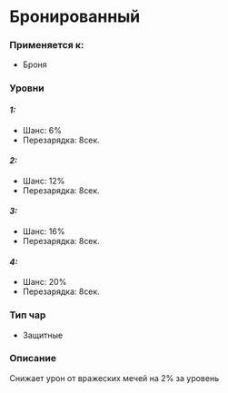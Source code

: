 # Бронированный

### Применяется к:

* Броня

### Уровни

#### _1:_&#x20;

* Шанс: 6%
* Перезарядка:  8сек.

#### _2:_

* Шанс: 12%
* Перезарядка:  8сек.&#x20;

#### _3:_&#x20;

* Шанс: 16%
* Перезарядка:  8сек.

#### _4:_

* Шанс: 20%
* Перезарядка:  8сек.&#x20;

### Тип чар

* Защитные

### Описание&#x20;

Снижает урон от вражеских мечей на 2% за уровень
